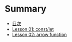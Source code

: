 # Summary

* [目次](README.md)
* [Lesson 01: const/let](lesson-01.md)
* [Lesson 02: arrow function](lesson-02.md)
